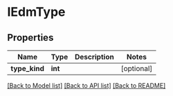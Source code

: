 # IEdmType

## Properties
Name | Type | Description | Notes
------------ | ------------- | ------------- | -------------
**type_kind** | **int** |  | [optional] 

[[Back to Model list]](../../README.md#documentation-for-models) [[Back to API list]](../../README.md#documentation-for-api-endpoints) [[Back to README]](../../README.md)

